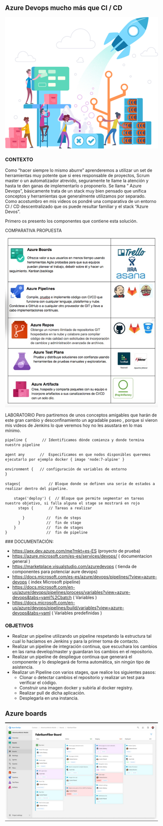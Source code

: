 ## Azure Devops  mucho más que CI / CD


![Texto alternativo](imagenes/azure_devops.jpg) 

### CONTEXTO

Como “hacer siempre lo mismo aburre” aprenderemos a utilizar un set de herramientas muy potente que si eres responsable de proyectos, Scrum master o un automatizador atrevido, seguramente te llame la atención y hasta te den ganas de implementarlo o proponerlo.
Se llama “ Azure Devops”, básicamente trata de un stack muy bien pensado que unifica conceptos y herramientas que generalmente utilizamos por separado.
Como acostumbro en mis videos os pondré una comparativa de un entorno CI / CD descentralizado que os puede resultar familiar y el stack “Azure Devos”.

Primero os presento los componentes que contiene esta solución.

COMPARATIVA PROPUESTA 




![Texto alternativo](imagenes/comparativa.jpeg) 


LABORATORIO
Pero partiremos de unos conceptos amigables que harán de este gran cambio y desconfinamiento un agradable paseo , porque si vieron mis videos de Jenkins lo que veremos hoy no les asustara en lo mas mínimo.




```
pipeline {       // Identificamos dónde comienza y donde termina nuestro pipeline

agent any       //  Especificamos en que nodos disponibles queremos ejecutarlo por ejemplo docker { image 'node:7-alpine' }

environment {   // configuración de variables de entorno 
}

stages{             // Bloque donde se definen una serie de estados a realizar dentro del pipeline.   

    stage('deploy') {  // Bloque que permite segmentar en tareas nuestro objetivo, si falla alguna el stage se mostrará en rojo 
      steps {       // Tareas a realizar 
        
        }          //  fin de steps
      }            //  fin de stage
    }              //  fin de stages
}                  //  fin de pipeline

```

### DOCUMENTACIÓN:  

- https://aex.dev.azure.com/me?mkt=es-ES                     (proyecto de prueba)
- https://azure.microsoft.com/es-es/services/devops/        ( documentacion general )
- https://marketplace.visualstudio.com/azuredevops         ( tienda de componentes para potenciar aure devops)
- https://docs.microsoft.com/es-es/azure/devops/pipelines/?view=azure-devops  ( index Microsoft pipeline)
- https://docs.microsoft.com/en-us/azure/devops/pipelines/process/variables?view=azure-devops&tabs=yaml%2Cbatch   ( Variables )
- https://docs.microsoft.com/en-us/azure/devops/pipelines/build/variables?view=azure-devops&tabs=yaml ( Variables predefinidas )

### OBJETIVOS  

- Realizar un pipeline utilizando un pipeline respetando la estructura tal cual lo hacíamos en Jenkins y para la primer toma de contacto.
- Realizar un pipeline de integración continua, que escuchara los cambios en las rama develop/master y guardaran los cambios en el repositorio.
- Realizar un pipeline de despliegue continua que generará el componente y lo desplegará de forma automática, sin ningún tipo de asistencia.
- Realizar un Pipeline con varios stages, que realice los siguientes pasos:
   - Clonar o detectar cambios  el repositorio y realizar un test para verificar el código.
   - Construir una imagen docker y subirla al docker registry. 
   - Realizar pull de dicha aplicación. 
   - Desplegarla en una instancia.

## Azure boards


![Texto alternativo](imagenes/boardazure.png) 

